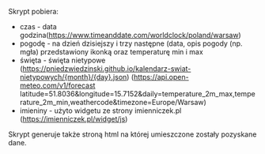 Skrypt pobiera:
  - czas - data godzina(https://www.timeanddate.com/worldclock/poland/warsaw)
  - pogodę - na dzień dzisiejszy i trzy następne (data, opis pogody (np. mgła) przedstawiony ikonką oraz temperaturę min i max
  - święta - święta nietypowe (https://pniedzwiedzinski.github.io/kalendarz-swiat-nietypowych/{month}/{day}.json) (https://api.open-meteo.com/v1/forecast latitude=51.8036&longitude=15.7152&daily=temperature_2m_max,temperature_2m_min,weathercode&timezone=Europe/Warsaw)
  - imieniny - użyto widgetu ze strony imienniczek.pl (https://imienniczek.pl/widget/js)

Skrypt generuje także stroną html na której umieszczone zostały pozyskane dane.
